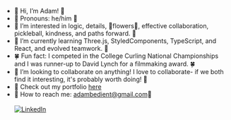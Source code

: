 - 🌷 Hi, I’m Adam! 🌷
- 🌺 Pronouns: he/him 🌺
- 🪻 I’m interested in logic, details, 💐flowers💐, effective collaboration, pickleball, kindness, and paths forward. 🪻
- 🪷 I’m currently learning Three.js, StyledComponents, TypeScript, and React, and evolved teamwork. 🪷
- 🍀 Fun fact: I competed in the College Curling National Championships and I was runner-up to David Lynch for a filmmaking award. 🍀
- 🌻 I’m looking to collaborate on anything! I love to collaborate- if we both find it interesting, it's probably worth doing! 🌻
- 🌵 Check out my portfolio [here](https://www.adambedient.com/)
- 🌾 How to reach me: adambedient@gmail.com🌾  <br></br>
  [![LinkedIn](https://img.shields.io/badge/LinkedIn-YourLinkedInProfile-blue)](https://www.linkedin.com/in/adambedient/)




<!---
cOdeBedient/cOdeBedient is a ✨ special ✨ repository because its `README.md` (this file) appears on your GitHub profile.
You can click the Preview link to take a look at your changes.
--->
